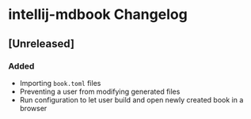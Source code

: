 <!-- Keep a Changelog guide -> https://keepachangelog.com -->

# intellij-mdbook Changelog

## [Unreleased]
### Added
- Importing `book.toml` files
- Preventing a user from modifying generated files
- Run configuration to let user build and open newly created book in a browser